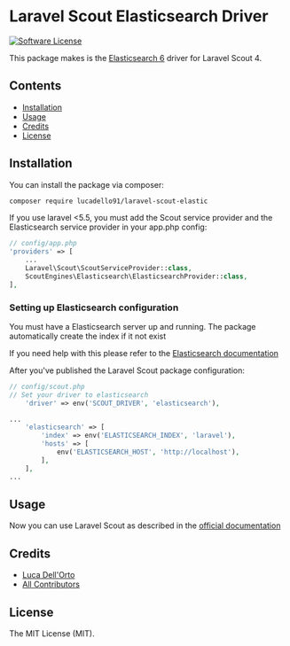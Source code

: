 # Laravel Scout Elasticsearch Driver

[![Software License](https://img.shields.io/badge/license-MIT-brightgreen.svg?style=flat-square)](LICENSE.md)

This package makes is the [Elasticsearch 6](https://www.elastic.co/products/elasticsearch) driver for Laravel Scout 4.

## Contents

- [Installation](#installation)
- [Usage](#usage)
- [Credits](#credits)
- [License](#license)

## Installation

You can install the package via composer:

``` bash
composer require lucadello91/laravel-scout-elastic
```

If you use laravel <5.5, you must add the Scout service provider and the Elasticsearch service provider in your app.php config:

```php
// config/app.php
'providers' => [
    ...
    Laravel\Scout\ScoutServiceProvider::class,
    ScoutEngines\Elasticsearch\ElasticsearchProvider::class,
],
```

### Setting up Elasticsearch configuration
You must have a Elasticsearch server up and running. The package automatically create the index if it not exist

If you need help with this please refer to the [Elasticsearch documentation](https://www.elastic.co/guide/en/elasticsearch/reference/current/index.html)

After you've published the Laravel Scout package configuration:

```php
// config/scout.php
// Set your driver to elasticsearch
    'driver' => env('SCOUT_DRIVER', 'elasticsearch'),

...
    'elasticsearch' => [
        'index' => env('ELASTICSEARCH_INDEX', 'laravel'),
        'hosts' => [
            env('ELASTICSEARCH_HOST', 'http://localhost'),
        ],
    ],
...
```

## Usage

Now you can use Laravel Scout as described in the [official documentation](https://laravel.com/docs/5.3/scout)
## Credits

- [Luca Dell'Orto](https://github.com/lucadello91)
- [All Contributors](../../contributors)

## License

The MIT License (MIT).
